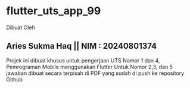 # flutter_uts_app_99

Dibuat Oleh

## Aries Sukma Haq || NIM : 20240801374

Projek ini dibuat khusus untuk pengerjaan UTS Nomor 1 dan 4, Pemrograman Mobile menggunakan Flutter
Untuk Nomor 2,3, dan 5 jawaban dibuat secara terpisah di PDF yang sudah di push ke repository Github
